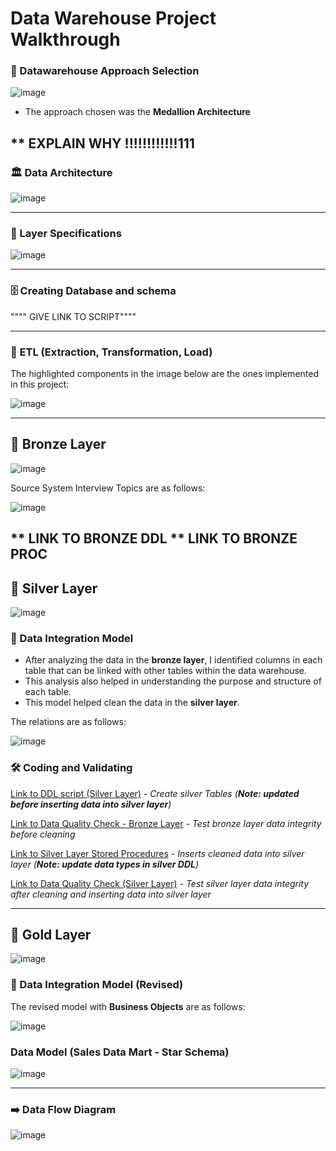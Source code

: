 # Data Warehouse Project Walkthrough

### 🧠 Datawarehouse Approach Selection
![image](https://github.com/user-attachments/assets/38fa962a-bdfd-46bd-8ece-81897d82593c)  

- The approach chosen was the **Medallion Architecture**


** EXPLAIN WHY !!!!!!!!!!!!111
---
### 🏛️ Data Architecture
![image](https://github.com/user-attachments/assets/f21c6ff1-51f3-4a67-ac5c-b083481e475e)  

---

### 📑 Layer Specifications
![image](https://github.com/user-attachments/assets/b77d738e-cb06-45fb-8cc1-608d169c75bc)  

---
### 🗄️ Creating Database and schema

"""" GIVE LINK TO SCRIPT""""

---

### 🔄 ETL (Extraction, Transformation, Load)

The highlighted components in the image below are the ones implemented in this project:

![image](https://github.com/user-attachments/assets/03755803-1c9e-4cd1-a641-d4d2c1f0791c)  


---
##  🥉 Bronze Layer
![image](https://github.com/user-attachments/assets/f0f5a534-33da-4963-b05a-15e020322df0)  

Source System Interview Topics are as follows:

![image](https://github.com/user-attachments/assets/85877495-4a59-488c-8d3c-a9ffd0d92004)

** LINK TO BRONZE DDL
** LINK TO BRONZE PROC
---
## 🥈 Silver Layer 
![image](https://github.com/user-attachments/assets/0b0f0302-f4d9-4a30-b09e-20e3aea83e1a)

### 🔗 Data Integration Model
- After analyzing the data in the **bronze layer**, I identified columns in each table that can be linked with other tables within the data warehouse.
- This analysis also helped in understanding the purpose and structure of each table.
- This model helped clean the data in the **silver layer**.

The relations are as follows:

![image](https://github.com/user-attachments/assets/44e51822-3a05-43c1-a08c-0791a667881a)


### 🛠️ Coding and Validating
[Link to DDL script (Silver Layer)](https://github.com/syedshamael1999/SQL-Data-Warehouse-Project/blob/main/scripts/silver/ddl_silver.sql) - *Create silver Tables (**Note: updated before inserting data into silver layer**)*

[Link to Data Quality Check - Bronze Layer](https://github.com/syedshamael1999/SQL-Data-Warehouse-Project/blob/main/tests/data_quality_check_bronze.sql) - *Test bronze layer data integrity before cleaning*   

[Link to Silver Layer Stored Procedures](https://github.com/syedshamael1999/SQL-Data-Warehouse-Project/blob/main/scripts/silver/proc_load_silver.sql) - *Inserts cleaned data into silver layer (**Note: update data types in silver DDL**)*

[Link to Data Quality Check (Silver Layer)](https://github.com/syedshamael1999/SQL-Data-Warehouse-Project/blob/main/tests/data_quality_check_silver.sql) - *Test silver layer data integrity after cleaning and inserting data into silver layer*


---
##  🥇 Gold Layer 
![image](https://github.com/user-attachments/assets/1e5bcaf9-f085-477a-99b2-44d87eba164c)

### 🔗 Data Integration Model (Revised)

The revised model with **Business Objects** are as follows:

![image](https://github.com/user-attachments/assets/a92700d5-1730-45a8-8616-e60c148c5960)  

### Data Model (Sales Data Mart - Star Schema)
![image](https://github.com/user-attachments/assets/04732813-bfe6-4694-a6ba-e1f694c5c822)

---
### ➡️ Data Flow Diagram
![image](https://github.com/user-attachments/assets/c53e32c3-e676-4500-a264-7d5f297b15aa)
